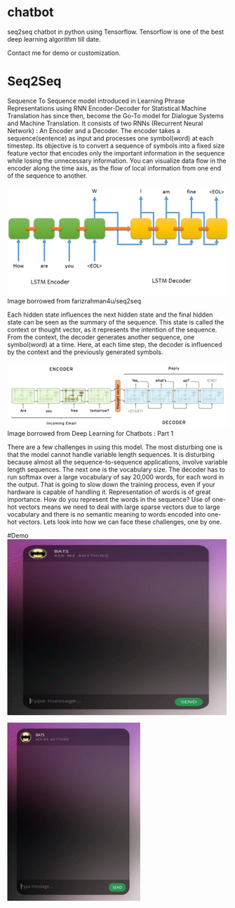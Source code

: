 # chatbot
seq2seq chatbot in python using Tensorflow. Tensorflow is one of the best deep learning algorithm till date. 

Contact me for demo or customization. 

# Seq2Seq
Sequence To Sequence model introduced in Learning Phrase Representations using RNN Encoder-Decoder for Statistical Machine Translation has since then, become the Go-To model for Dialogue Systems and Machine Translation. It consists of two RNNs (Recurrent Neural Network) : An Encoder and a Decoder. The encoder takes a sequence(sentence) as input and processes one symbol(word) at each timestep. Its objective is to convert a sequence of symbols into a fixed size feature vector that encodes only the important information in the sequence while losing the unnecessary information. You can visualize data flow in the encoder along the time axis, as the flow of local information from one end of the sequence to another.

![img](img/seq2seq1.png)
Image borrowed from farizrahman4u/seq2seq

Each hidden state influences the next hidden state and the final hidden state can be seen as the summary of the sequence. This state is called the context or thought vector, as it represents the intention of the sequence. From the context, the decoder generates another sequence, one symbol(word) at a time. Here, at each time step, the decoder is influenced by the context and the previously generated symbols.

 
![img](img/seq2seq2.png)
Image borrowed from Deep Learning for Chatbots : Part 1

There are a few challenges in using this model. The most disturbing one is that the model cannot handle variable length sequences. It is disturbing because almost all the sequence-to-sequence applications, involve variable length sequences. The next one is the vocabulary size. The decoder has to run softmax over a large vocabulary of say 20,000 words, for each word in the output. That is going to slow down the training process, even if your hardware is capable of handling it. Representation of words is of great importance. How do you represent the words in the sequence? Use of one-hot vectors means we need to deal with large sparse vectors due to large vocabulary and there is no semantic meaning to words encoded into one-hot vectors. Lets look into how we can face these challenges, one by one.

#Demo
<img src="img/6jRMYYl.gif" data-canonical-src="img/6jRMYYl.gif" width="500" height="400" />

![img](img/6jRMYYl.gif)
